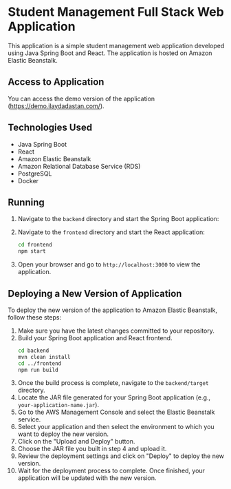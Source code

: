 # Student Management Full Stack Web Application

This application is a simple student management web application developed using Java Spring Boot and React. The application is hosted on Amazon Elastic Beanstalk.

## Access to Application

You can access the demo version of the application (https://demo.ilaydadastan.com/).

## Technologies Used
- Java Spring Boot
- React
- Amazon Elastic Beanstalk
- Amazon Relational Database Service (RDS)
- PostgreSQL
- Docker


## Running

1. Navigate to the `backend` directory and start the Spring Boot application:

2. Navigate to the `frontend` directory and start the React application:
    ```bash
    cd frontend
    npm start
    ```
3. Open your browser and go to `http://localhost:3000` to view the application.


## Deploying a New Version of Application

To deploy the new version of the application to Amazon Elastic Beanstalk, follow these steps:

1. Make sure you have the latest changes committed to your repository.
2. Build your Spring Boot application and React frontend.
    ```bash
    cd backend
    mvn clean install
    cd ../frontend
    npm run build
    ```
3. Once the build process is complete, navigate to the `backend/target` directory.
4. Locate the JAR file generated for your Spring Boot application (e.g., `your-application-name.jar`).
5. Go to the AWS Management Console and select the Elastic Beanstalk service.
6. Select your application and then select the environment to which you want to deploy the new version.
7. Click on the "Upload and Deploy" button.
8. Choose the JAR file you built in step 4 and upload it.
9. Review the deployment settings and click on "Deploy" to deploy the new version.
10. Wait for the deployment process to complete. Once finished, your application will be updated with the new version.
